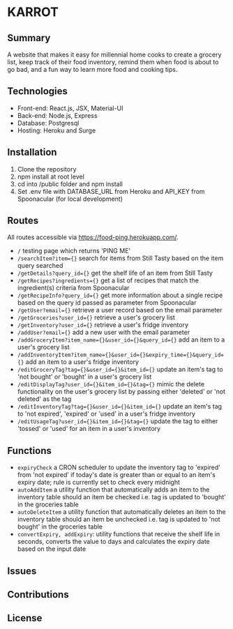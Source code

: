 # KARROT

## Summary

A website that makes it easy for millennial home cooks to create a grocery list, keep track of their food inventory, remind them when food is about to go bad, and a fun way to learn more food and cooking tips.

## Technologies
- Front-end: React.js, JSX, Material-UI
- Back-end: Node.js, Express
- Database: Postgresql
- Hosting: Heroku and Surge

## Installation
1. Clone the repository
2. npm install at root level
3. cd into /public folder and npm install
4. Set .env file with DATABASE_URL from Heroku and API_KEY from Spoonacular (for local development)

## Routes
All routes accessible via https://food-ping.herokuapp.com/.
- ```/``` testing page which returns 'PING ME'
- ```/searchItem?item={}``` search for items from Still Tasty based on the item query searched
- ```/getDetails?query_id={}``` get the shelf life of an item from Still Tasty
- ```/getRecipes?ingredients={}``` get a list of recipes that match the ingredient(s) criteria from Spoonacular
- ```/getRecipeInfo?query_id={}``` get more information about a single recipe based on the query id passed as parameter from Spoonacular
- ```/getUser?email={}``` retrieve a user record based on the email parameter
- ```/getGroceries?user_id={}``` retrieve a user's grocery list
- ```/getInventory?user_id={}``` retrieve a user's fridge inventory
- ```/addUser?email={}``` add a new user with the email parameter
- ```/addGroceryItem?item_name={}&user_id={}&query_id={}``` add an item to a user's grocery list
- ```/addInventoryItem?item_name={}&user_id={}&expiry_time={}&query_id={}``` add an item to a user's fridge inventory
- ```/editGroceryTag?tag={}&user_id={}&item_id={}``` update an item's tag to 'not bought' or 'bought' in a user's grocery list
- ```/editDisplayTag?user_id={}&item_id={}&tag={}``` mimic the delete functionality on the user's grocery list by passing either 'deleted' or 'not deleted' as the tag
- ```/editInventoryTag?tag={}&user_id={}&item_id={}``` update an item's tag to 'not expired', 'expired' or 'used' in a user's fridge inventory
- ```/editUsageTag?user_id={}&item_id={}&tag={}``` update the tag to either 'tossed' or 'used' for an item in a user's inventory

## Functions
- ```expiryCheck``` a CRON scheduler to update the inventory tag to 'expired' from 'not expired' if today's date is greater than or equal to an item's expiry date; rule is currently set to check every midnight
- ```autoAddItem``` a utility function that automatically adds an item to the inventory table should an item be checked i.e. tag is updated to 'bought' in the groceries table
- ```autoDeleteItem``` a utility function that automatically deletes an item to the inventory table should an item be unchecked i.e. tag is updated to 'not bought' in the groceries table
- ```convertExpiry, addExpiry```: utility functions that receive the shelf life in seconds, converts the value to days and calculates the expiry date based on the input date

## Issues

## Contributions

## License

